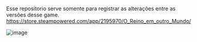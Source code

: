 Esse repositorio serve somente para registrar as alterações entre as versões desse game.
https://store.steampowered.com/app/2195970/O_Reino_em_outro_Mundo/

![image](https://github.com/user-attachments/assets/873110d6-959e-4a27-842d-cb463c961193)

